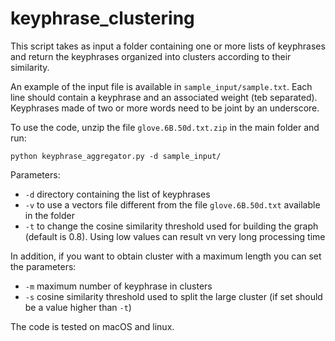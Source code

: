 # keyphrase_clustering


This script takes as input a folder containing one or more lists of keyphrases and return the keyphrases organized into clusters according to their similarity.

An example of the input file is available in `sample_input/sample.txt`. Each line should contain a keyphrase and an associated weight (teb separated). Keyphrases made of two or more words need to be joint by an underscore.

To use the code, unzip the file `glove.6B.50d.txt.zip` in the main folder and run:
```
python keyphrase_aggregator.py -d sample_input/
```

Parameters:
* `-d`  directory containing the list of keyphrases
* `-v`  to use a vectors file different from the file `glove.6B.50d.txt` available in the folder
* `-t`  to change the cosine similarity threshold used for building the graph (default is 0.8). Using low values can result vn very long processing time

In addition, if you want to obtain cluster with a maximum length you can set the parameters:
* `-m`  maximum number of keyphrase in clusters
* `-s`  cosine similarity threshold used to split the large cluster (if set should be a value higher than `-t`)

The code is tested on macOS and linux.
